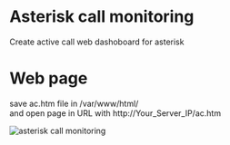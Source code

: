 # Asterisk call monitoring
Create active call web dashoboard for asterisk
# Web page
save ac.htm file in /var/www/html/ 
<br>
and open page in URL with http://Your_Server_IP/ac.htm

![asterisk call monitoring](https://user-images.githubusercontent.com/60653242/135821977-d93aff5f-f8b4-4d46-ae8c-d655a36b692f.png)
